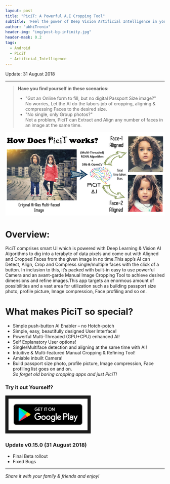 ```yaml
---
layout: post
title: "PiciT: A Powerful A.I Cropping Tool"
subtitle: 'Feel the power of Deep Vision Artificial Intelligence in your hand with a click of a button in PiciT.'
author: "abhiTronix"
header-img: "img/post-bg-infinity.jpg"
header-mask: 0.2
tags:
  - Android
  - PiciT
  - Artificial_Intelligence
---
```


Update: 31 August 2018

---
> **Have you find yourself in these scenarios:**
> - "Got an Online form to fill, but no digital Passport Size image?"  
> No worries, Let the AI do the labors job of cropping, aligning & compressing Faces to the desired size.
> - "No single, only Group photos?"  
> Not a problem, PiciT can Extract and Align any number of faces in an image at the same time.<br>

![](/img/in-post/picit/picit_1.jpg)

# Overview:
PiciT comprises smart UI which is powered with Deep Learning & Vision AI Algorithms to dig into a terabyte of data pixels and come out with Aligned and Cropped Faces from the given image in no time.This app’s AI can Detect, Align, Crop and Compress single/multiple faces with the click of a button. In inclusion to this, it’s packed with built-in easy to use powerful Camera and an avant-garde Manual Image Cropping Tool to achieve desired dimensions and refine images.This app targets an enormous amount of possibilities and a vast area for utilization such as building passport size photo, profile picture, Image compression, Face profiling and so on.

# What makes PiciT so special?
- Simple push-button AI Enabler – no Hotch-potch
- Simple, easy, beautifully designed User Interface!
- Powerful Multi-Threaded (GPU+CPU) enhanced AI!
- Self Explanatory User options!
- Single/Multiface detection and aligning at the same time with AI!
- Intuitive & Multi-featured Manual Cropping & Refining Tool!
- Amiable inbuilt Camera!
- Build passport size photo, profile picture, Image compression, Face profiling list goes on and on.    
*So forget old boring cropping apps and just PiciT!*

### Try it out Yourself?
<a href="https://play.google.com/store/apps/details?id=com.abhitronix.app.picitz&hl=en" target="_blank"><img src="/img/in-post/picit/picit_2.png"  width="250" height="100" border="10" /></a>

### Update v0.15.0 (31 August 2018)
- Final Beta rollout
- Fixed Bugs

---
*Share it with your family & friends and enjoy!*
